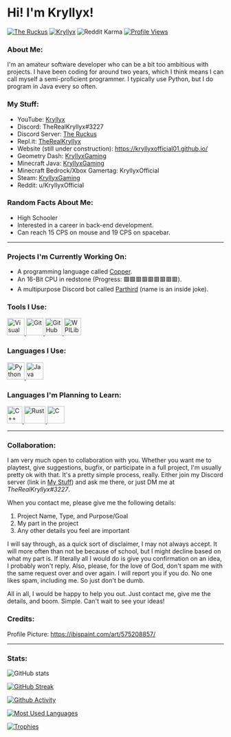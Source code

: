 # Hi! I'm Kryllyx!

[![The Ruckus](https://dcbadge.vercel.app/api/server/MDTF5eGUAC?style=flat&)](https://discord.gg/MDTF5eGUAC) [![Kryllyx](https://img.shields.io/youtube/channel/subscribers/UCCvt5Su0rBOPYp17EptU5Sg?style=flat&label=Subscribers&color=FF0000&logo=YouTube)](https://m.youtube.com/channel/UCCvt5Su0rBOPYp17EptU5Sg) ![Reddit Karma](https://img.shields.io/reddit/user-karma/combined/kryllyxofficial?color=FF4500&logo=Reddit&logoColor=FFFFFF) [![Profile Views](https://komarev.com/ghpvc/?username=kryllyxoffical01&style=flat&color=blue&label=Profile%20Views)](https://github.com/kryllyxofficial01)

### About Me:
I'm an amateur software developer who can be a bit too ambitious with projects. I have been coding for around two years, which I think means I can call myself a semi-proficient programmer. I typically use Python, but I do program in Java every so often.

<h3 id="my-stuff">My Stuff:</h3>

- YouTube: [Kryllyx](https://www.youtube.com/channel/UCCvt5Su0rBOPYp17EptU5Sg/)
- Discord: TheRealKryllyx#3227
- Discord Server: [The Ruckus](https://discord.gg/MDTF5eGUAC)
- Repl.it: [TheRealKryllyx](https://replit.com/@therealkryllyx)
- Website (still under construction): https://kryllyxofficial01.github.io/
- Geometry Dash: [KryllyxGaming](https://gdbrowser.com/u/kryllyxgaming)
- Minecraft Java: [KryllyxGaming](https://namemc.com/profile/KryllyxGaming.1)
- Minecraft Bedrock/Xbox Gamertag: KryllyxOfficial
- Steam: [KryllyxGaming](https://steamcommunity.com/id/KryllyxGaming/)
- Reddit: u/KryllyxOfficial

### Random Facts About Me:
- High Schooler
- Interested in a career in back-end development.
- Can reach 15 CPS on mouse and 19 CPS on spacebar.

---

### Projects I'm Currently Working On:
- A programming language called [Copper](https://github.com/copper-lang/copper).
- An 16-Bit CPU in redstone (Progress: :green_square::green_square::red_square::red_square::red_square::red_square::red_square::red_square::red_square:).
- A multipurpose Discord bot called [Parthird](https://github.com/kryllyxofficial01/parthird) (name is an inside joke).

### Tools I Use:
<p align="left">
<a href="https://code.visualstudio.com/">
  <img src="https://cdn.jsdelivr.net/gh/devicons/devicon/icons/vscode/vscode-original.svg" height="40" width="40" alt="Visual Studio Code">
</a>
<a href="https://git-scm.com/?scrlybrkr=2a887914">
  <img src="https://cdn.jsdelivr.net/gh/devicons/devicon/icons/git/git-plain.svg" height="40" width="40" alt="Git">
</a>
<a href="https://docs.github.com/en/codespaces">
  <img src="https://user-images.githubusercontent.com/97801783/185406328-19ee4420-f497-4fd6-b214-e82c7ffe4fee.png" height="40" width="40" alt="GitHub Codespaces">
</a>
<a href="https://wpilib.org/">
  <img src="https://user-images.githubusercontent.com/97801783/185406854-6c7efe05-8cfa-431b-9653-b1448681850c.png" height="40" width="40" alt="WPILib">
</a>

### Languages I Use:
<p align="left">
<a href="https://www.python.org/">
  <img src="https://cdn.jsdelivr.net/gh/devicons/devicon/icons/python/python-original.svg" height="40" width="40" alt="Python">
</a>
<a href="https://www.java.com/en/">
  <img src="https://cdn.jsdelivr.net/gh/devicons/devicon/icons/java/java-original.svg" height="40" width="40" alt="Java">
</a>

### Languages I'm Planning to Learn:
<p align="left">
<a href="https://www.java.com/en/">
  <img src="https://user-images.githubusercontent.com/42747200/46140125-da084900-c26d-11e8-8ea7-c45ae6306309.png" height="40" width="35" alt="C++">
</a>

<a href="https://www.rust-lang.org/">
  <img src="https://user-images.githubusercontent.com/97801783/182677907-a7fb7c71-f844-4e04-9b06-f380d5cc6a51.png" height="40" width="50" alt="Rust">
</a>
<a href="https://m.youtube.com/watch?v=dQw4w9WgXcQ">
  <img src="https://cdn.jsdelivr.net/gh/devicons/devicon/icons/c/c-original.svg" height="40" width="40" alt="C">
</a>

---

### Collaboration:
I am very much open to collaboration with you. Whether you want me to playtest, give suggestions, bugfix, or participate in a full project, I'm usually pretty ok with that. It's a pretty simple process, really. Either join my Discord server (link in [My Stuff](#my-stuff)) and ask me there, or just DM me at *TheRealKryllyx#3227*.

When you contact me, please  give me the following details:
1. Project Name, Type, and Purpose/Goal
2. My part in the project
3. Any other details you feel are important

I will say through, as a quick sort of disclaimer, I may not always accept. It will more often than not be because of school, but I might decline based on what my part is. If literally all I would do is give you confirmation on an idea, I probably won't reply. Also, please, for the love of God, don't spam me with the same request over and over again. I will report you if you do. No one likes spam, including me. So just don't be dumb.

All in all, I would be happy to help you out. Just contact me, give me the details, and boom. Simple. Can't wait to see your ideas!

### Credits:
Profile Picture: https://ibispaint.com/art/575208857/

---

### Stats:
![GitHub stats](https://github-readme-stats.vercel.app/api?username=kryllyxofficial01&show_icons=true&theme=react&custom_title=Github%20Stats)

[![GitHub Streak](https://streak-stats.demolab.com?user=kryllyxofficial01&theme=react)](https://git.io/streak-stats)

[![Github Activity](https://activity-graph.herokuapp.com/graph?username=kryllyxofficial01&theme=react-dark)](https://github.com/ashutosh00710/github-readme-activity-graph)

[![Most Used Languages](https://github-readme-stats.vercel.app/api/top-langs/?username=kryllyxofficial01&hide=Dockerfile,HTML&layout=compact&theme=react)](https://github.com/anuraghazra/github-readme-stats)

[![Trophies](https://github-profile-trophy.vercel.app/?username=kryllyxofficial01&theme=algolia&)](https://github.com/ryo-ma/github-profile-trophy)
